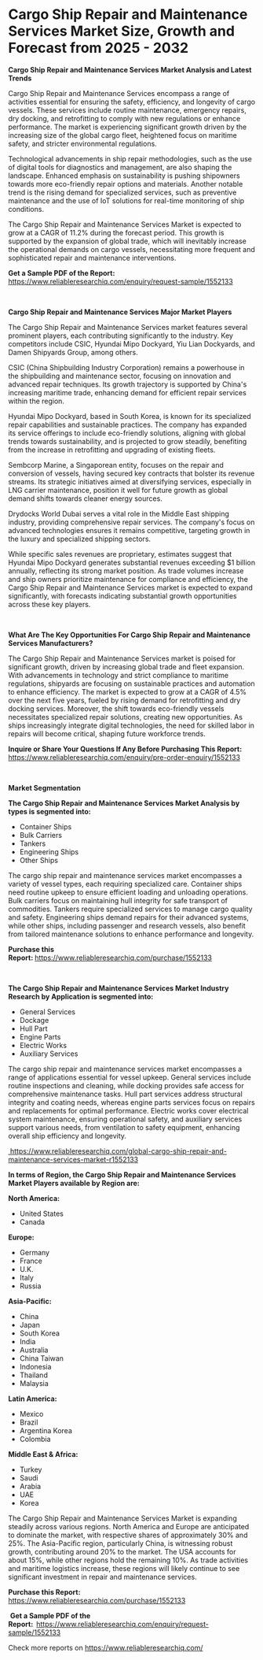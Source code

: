 <p><h1>Cargo Ship Repair and Maintenance Services Market Size, Growth and Forecast from 2025 - 2032</h1></p><p><strong>Cargo Ship Repair and Maintenance Services Market Analysis and Latest Trends</strong></p>
<p><p>Cargo Ship Repair and Maintenance Services encompass a range of activities essential for ensuring the safety, efficiency, and longevity of cargo vessels. These services include routine maintenance, emergency repairs, dry docking, and retrofitting to comply with new regulations or enhance performance. The market is experiencing significant growth driven by the increasing size of the global cargo fleet, heightened focus on maritime safety, and stricter environmental regulations. </p><p>Technological advancements in ship repair methodologies, such as the use of digital tools for diagnostics and management, are also shaping the landscape. Enhanced emphasis on sustainability is pushing shipowners towards more eco-friendly repair options and materials. Another notable trend is the rising demand for specialized services, such as preventive maintenance and the use of IoT solutions for real-time monitoring of ship conditions.</p><p>The Cargo Ship Repair and Maintenance Services Market is expected to grow at a CAGR of 11.2% during the forecast period. This growth is supported by the expansion of global trade, which will inevitably increase the operational demands on cargo vessels, necessitating more frequent and sophisticated repair and maintenance interventions.</p></p>
<p><strong>Get a Sample PDF of the Report:&nbsp;</strong> <a href="https://www.reliableresearchiq.com/enquiry/request-sample/1552133?utm_campaign=3058&utm_medium=2&utm_source=Github&utm_content=ia&utm_term=30032025&utm_id=cargo-ship-repair-and-maintenance-services">https://www.reliableresearchiq.com/enquiry/request-sample/1552133</a></p>
<p>&nbsp;</p>
<p><strong>Cargo Ship Repair and Maintenance Services Major Market Players</strong></p>
<p><p>The Cargo Ship Repair and Maintenance Services market features several prominent players, each contributing significantly to the industry. Key competitors include CSIC, Hyundai Mipo Dockyard, Yiu Lian Dockyards, and Damen Shipyards Group, among others.</p><p>CSIC (China Shipbuilding Industry Corporation) remains a powerhouse in the shipbuilding and maintenance sector, focusing on innovation and advanced repair techniques. Its growth trajectory is supported by China's increasing maritime trade, enhancing demand for efficient repair services within the region.</p><p>Hyundai Mipo Dockyard, based in South Korea, is known for its specialized repair capabilities and sustainable practices. The company has expanded its service offerings to include eco-friendly solutions, aligning with global trends towards sustainability, and is projected to grow steadily, benefiting from the increase in retrofitting and upgrading of existing fleets.</p><p>Sembcorp Marine, a Singaporean entity, focuses on the repair and conversion of vessels, having secured key contracts that bolster its revenue streams. Its strategic initiatives aimed at diversifying services, especially in LNG carrier maintenance, position it well for future growth as global demand shifts towards cleaner energy sources.</p><p>Drydocks World Dubai serves a vital role in the Middle East shipping industry, providing comprehensive repair services. The company's focus on advanced technologies ensures it remains competitive, targeting growth in the luxury and specialized shipping sectors.</p><p>While specific sales revenues are proprietary, estimates suggest that Hyundai Mipo Dockyard generates substantial revenues exceeding $1 billion annually, reflecting its strong market position. As trade volumes increase and ship owners prioritize maintenance for compliance and efficiency, the Cargo Ship Repair and Maintenance Services market is expected to expand significantly, with forecasts indicating substantial growth opportunities across these key players.</p></p>
<p>&nbsp;</p>
<p><strong>What Are The Key Opportunities For Cargo Ship Repair and Maintenance Services Manufacturers?</strong></p>
<p><p>The Cargo Ship Repair and Maintenance Services market is poised for significant growth, driven by increasing global trade and fleet expansion. With advancements in technology and strict compliance to maritime regulations, shipyards are focusing on sustainable practices and automation to enhance efficiency. The market is expected to grow at a CAGR of 4.5% over the next five years, fueled by rising demand for retrofitting and dry docking services. Moreover, the shift towards eco-friendly vessels necessitates specialized repair solutions, creating new opportunities. As ships increasingly integrate digital technologies, the need for skilled labor in repairs will become critical, shaping future workforce trends.</p></p>
<p><strong>Inquire or Share Your Questions If Any Before Purchasing This Report:</strong> <a href="https://www.reliableresearchiq.com/enquiry/pre-order-enquiry/1552133?utm_campaign=3058&utm_medium=2&utm_source=Github&utm_content=ia&utm_term=30032025&utm_id=cargo-ship-repair-and-maintenance-services">https://www.reliableresearchiq.com/enquiry/pre-order-enquiry/1552133</a></p>
<p>&nbsp;</p>
<p><strong>Market Segmentation</strong></p>
<p><strong>The Cargo Ship Repair and Maintenance Services Market Analysis by types is segmented into:</strong></p>
<p><ul><li>Container Ships</li><li>Bulk Carriers</li><li>Tankers</li><li>Engineering Ships</li><li>Other Ships</li></ul></p>
<p><p>The cargo ship repair and maintenance services market encompasses a variety of vessel types, each requiring specialized care. Container ships need routine upkeep to ensure efficient loading and unloading operations. Bulk carriers focus on maintaining hull integrity for safe transport of commodities. Tankers require specialized services to manage cargo quality and safety. Engineering ships demand repairs for their advanced systems, while other ships, including passenger and research vessels, also benefit from tailored maintenance solutions to enhance performance and longevity.</p></p>
<p><strong>Purchase this Report:&nbsp;</strong><a href="https://www.reliableresearchiq.com/purchase/1552133?utm_campaign=3058&utm_medium=2&utm_source=Github&utm_content=ia&utm_term=30032025&utm_id=cargo-ship-repair-and-maintenance-services">https://www.reliableresearchiq.com/purchase/1552133</a></p>
<p>&nbsp;</p>
<p><strong>The Cargo Ship Repair and Maintenance Services Market Industry Research by Application is segmented into:</strong></p>
<p><ul><li>General Services</li><li>Dockage</li><li>Hull Part</li><li>Engine Parts</li><li>Electric Works</li><li>Auxiliary Services</li></ul></p>
<p><p>The cargo ship repair and maintenance services market encompasses a range of applications essential for vessel upkeep. General services include routine inspections and cleaning, while docking provides safe access for comprehensive maintenance tasks. Hull part services address structural integrity and coating needs, whereas engine parts services focus on repairs and replacements for optimal performance. Electric works cover electrical system maintenance, ensuring operational safety, and auxiliary services support various needs, from ventilation to safety equipment, enhancing overall ship efficiency and longevity.</p></p>
<p><a href="https://www.reliableresearchiq.com/global-cargo-ship-repair-and-maintenance-services-market-r1552133?utm_campaign=3058&utm_medium=2&utm_source=Github&utm_content=ia&utm_term=30032025&utm_id=cargo-ship-repair-and-maintenance-services">&nbsp;https://www.reliableresearchiq.com/global-cargo-ship-repair-and-maintenance-services-market-r1552133</a></p>
<p><strong>In terms of Region, the Cargo Ship Repair and Maintenance Services Market Players available by Region are:</strong></p>
<p>
    <p> <strong> North America: </strong>
        <ul>
            <li>United States</li>
            <li>Canada</li>
        </ul>
        </p> 
    <p> <strong> Europe: </strong>
        <ul>
            <li>Germany</li>
            <li>France</li>
            <li>U.K.</li>
            <li>Italy</li>
            <li>Russia</li>
        </ul>
        </p> 
    <p> <strong> Asia-Pacific: </strong>
        <ul>
            <li>China</li>
            <li>Japan</li>
            <li>South Korea</li>
            <li>India</li>
            <li>Australia</li>
            <li>China Taiwan</li>
            <li>Indonesia</li>
            <li>Thailand</li>
            <li>Malaysia</li>
        </ul>
        </p> 
    <p> <strong> Latin America: </strong>
        <ul>
            <li>Mexico</li>
            <li>Brazil</li>
            <li>Argentina Korea</li>
            <li>Colombia</li>
        </ul>
        </p> 
    <p> <strong> Middle East & Africa: </strong>
        <ul>
            <li>Turkey</li>
            <li>Saudi</li>
            <li>Arabia</li>
            <li>UAE</li>
            <li>Korea</li>
        </ul>
    </p>
    </p>
<p><p>The Cargo Ship Repair and Maintenance Services Market is expanding steadily across various regions. North America and Europe are anticipated to dominate the market, with respective shares of approximately 30% and 25%. The Asia-Pacific region, particularly China, is witnessing robust growth, contributing around 20% to the market. The USA accounts for about 15%, while other regions hold the remaining 10%. As trade activities and maritime logistics increase, these regions will likely continue to see significant investment in repair and maintenance services.</p></p>
<p><strong>Purchase this Report: </strong><a href="https://www.reliableresearchiq.com/purchase/1552133?utm_campaign=3058&utm_medium=2&utm_source=Github&utm_content=ia&utm_term=30032025&utm_id=cargo-ship-repair-and-maintenance-services">https://www.reliableresearchiq.com/purchase/1552133</a></p>
<p>&nbsp;<strong>Get a Sample PDF of the Report:&nbsp;&nbsp;</strong><a href="https://www.reliableresearchiq.com/enquiry/request-sample/1552133?utm_campaign=3058&utm_medium=2&utm_source=Github&utm_content=ia&utm_term=30032025&utm_id=cargo-ship-repair-and-maintenance-services">https://www.reliableresearchiq.com/enquiry/request-sample/1552133</a></p>
<p><strong></strong></p>
<p>Check more reports on <a href="https://www.reliableresearchiq.com/?utm_campaign=3058&utm_medium=2&utm_source=Github&utm_content=ia&utm_term=30032025&utm_id=cargo-ship-repair-and-maintenance-services">https://www.reliableresearchiq.com/</a></p>